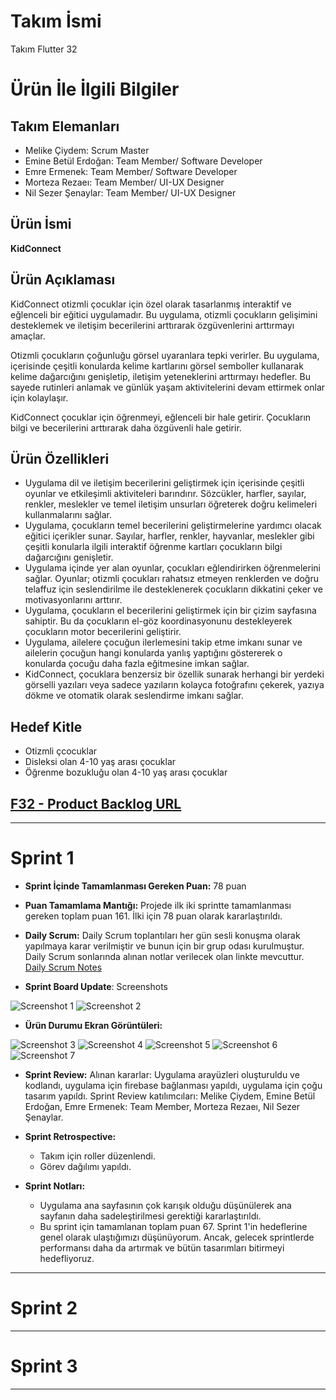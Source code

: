 # **Takım İsmi**

Takım Flutter 32

# Ürün İle İlgili Bilgiler

## Takım Elemanları

- Melike Çiydem: Scrum Master
- Emine Betül Erdoğan: Team Member/ Software Developer
- Emre Ermenek: Team Member/ Software Developer
- Morteza Rezaeı: Team Member/ UI-UX Designer
- Nil Sezer Şenaylar: Team Member/ UI-UX Designer

## Ürün İsmi

**KidConnect**

## Ürün Açıklaması

KidConnect otizmli çocuklar için özel olarak tasarlanmış interaktif ve eğlenceli bir eğitici uygulamadır. Bu uygulama, otizmli çocukların gelişimini desteklemek ve iletişim becerilerini arttırarak özgüvenlerini arttırmayı amaçlar.

Otizmli çocukların çoğunluğu görsel uyaranlara tepki verirler. Bu uygulama, içerisinde çeşitli konularda kelime kartlarını görsel semboller kullanarak kelime dağarcığını genişletip, iletişim yeteneklerini arttırmayı hedefler. Bu sayede rutinleri anlamak ve günlük yaşam aktivitelerini devam ettirmek onlar için kolaylaşır.

KidConnect çocuklar için öğrenmeyi, eğlenceli bir hale getirir. Çocukların bilgi ve becerilerini arttırarak daha özgüvenli hale getirir.

## Ürün Özellikleri

- Uygulama dil ve iletişim becerilerini geliştirmek için içerisinde çeşitli oyunlar ve etkileşimli aktiviteleri barındırır. Sözcükler, harfler, sayılar, renkler, meslekler ve temel iletişim unsurları öğreterek doğru kelimeleri kullanmalarını sağlar.
- Uygulama, çocukların temel becerilerini geliştirmelerine yardımcı olacak eğitici içerikler sunar. Sayılar, harfler, renkler, hayvanlar, meslekler gibi çeşitli konularla ilgili interaktif öğrenme kartları çocukların bilgi dağarcığını genişletir.
- Uygulama içinde yer alan oyunlar, çocukları eğlendirirken öğrenmelerini sağlar. Oyunlar; otizmli çocukları rahatsız etmeyen renklerden ve doğru telaffuz için seslendirilme ile desteklenerek çocukların dikkatini çeker ve motivasyonlarını arttırır.
- Uygulama, çocukların el becerilerini geliştirmek için bir çizim sayfasına sahiptir. Bu da çocukların el-göz koordinasyonunu destekleyerek çocukların motor becerilerini geliştirir.
- Uygulama, ailelere çocuğun ilerlemesini takip etme imkanı sunar ve ailelerin çocuğun hangi konularda yanlış yaptığını göstererek o konularda çocuğu daha fazla eğitmesine imkan sağlar.
- KidConnect, çocuklara benzersiz bir özellik sunarak herhangi bir yerdeki görselli yazıları veya sadece yazıların kolayca fotoğrafını çekerek, yazıya dökme ve otomatik olarak seslendirme imkanı sağlar.


## Hedef Kitle

- Otizmli çcocuklar
- Disleksi olan 4-10 yaş arası çocuklar
- Öğrenme bozukluğu olan 4-10 yaş arası çocuklar

## [F32 - Product Backlog URL](https://morteza24.atlassian.net/jira/software/projects/F32/boards/3/backlog)
---

# Sprint 1

- **Sprint İçinde Tamamlanması Gereken Puan:** 78 puan
-  **Puan Tamamlama Mantığı:** Projede ilk iki sprintte tamamlanması gereken toplam puan 161. İlki için 78 puan olarak kararlaştırıldı. 

- **Daily Scrum:** Daily Scrum toplantıları her gün sesli konuşma olarak yapılmaya karar verilmiştir ve bunun için bir grup odası kurulmuştur. Daily Scrum sonlarında alınan notlar verilecek olan linkte mevcuttur.  [Daily Scrum Notes](https://morteza24.atlassian.net/wiki/spaces/notlar/pages/295196/Melike)

- **Sprint Board Update**: Screenshots
  
![Screenshot 1](https://github.com/Bootcampf32/bootcampf32/blob/main/ProjectManagement/Sprint1Documents/backlog1.png)
![Screenshot 2](https://github.com/Bootcampf32/bootcampf32/blob/main/ProjectManagement/Sprint1Documents/backlog2.png)

- **Ürün Durumu Ekran Görüntüleri:**

![Screenshot 3](https://github.com/Bootcampf32/bootcampf32/blob/main/ProjectManagement/Sprint1Documents/product1.png)
![Screenshot 4](https://github.com/Bootcampf32/bootcampf32/blob/main/ProjectManagement/Sprint1Documents/product2.png)
![Screenshot 5](https://github.com/Bootcampf32/bootcampf32/blob/main/ProjectManagement/Sprint1Documents/product3.jpg)
![Screenshot 6](https://github.com/Bootcampf32/bootcampf32/blob/main/ProjectManagement/Sprint1Documents/product4.jpeg)
![Screenshot 7](https://github.com/Bootcampf32/bootcampf32/blob/main/ProjectManagement/Sprint1Documents/product5.png)


- **Sprint Review:** Alınan kararlar: Uygulama arayüzleri oluşturuldu ve kodlandı, uygulama için firebase bağlanması yapıldı, uygulama için çoğu tasarım yapıldı. Sprint Review katılımcıları: Melike Çiydem, Emine Betül Erdoğan, Emre Ermenek: Team Member, Morteza Rezaeı, Nil Sezer Şenaylar.

- **Sprint Retrospective:**
  
  - Takım için roller düzenlendi.
  - Görev dağılımı yapıldı.
 
- **Sprint Notları:**

  - Uygulama ana sayfasının çok karışık olduğu düşünülerek ana sayfanın daha sadeleştirilmesi gerektiği kararlaştırıldı.
  - Bu sprint için tamamlanan toplam puan 67. Sprint 1'in hedeflerine genel olarak ulaştığımızı düşünüyorum. Ancak, gelecek sprintlerde performansı daha da artırmak ve bütün tasarımları bitirmeyi hedefliyoruz.
    
---

# Sprint 2


---

# Sprint 3

---
